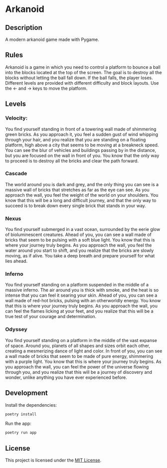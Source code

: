 # Arkanoid

## Description
A modern arkanoid game made with Pygame.

## Rules
Arkanoid is a game in which you need to control a platform to bounce a ball into the blocks located at the top of the screen. The goal is to destroy all the blocks without letting the ball fall down. If the ball falls, the player loses. Different levels are provided with different difficulty and block layouts. Use the ← and → keys to move the platform.

## Levels
### Velocity:
You find yourself standing in front of a towering wall made of shimmering green bricks. As you approach it, you feel a sudden gust of wind whipping through your hair, and you realize that you are standing on a floating platform, high above a city that seems to be moving at a breakneck speed. You can see the blur of vehicles and buildings passing by in the distance, but you are focused on the wall in front of you. You know that the only way to proceed is to destroy all the bricks and clear the path forward.

### Cascade
The world around you is dark and grey, and the only thing you can see is a massive wall of bricks that stretches as far as the eye can see. As you approach the wall, you feel the weight of the world on your shoulders. You know that this will be a long and difficult journey, and that the only way to succeed is to break down every single brick that stands in your way.

### Nexus
You find yourself submerged in a vast ocean, surrounded by the eerie glow of bioluminescent creatures. Ahead of you, you can see a wall made of bricks that seem to be pulsing with a soft blue light. You know that this is where your journey truly begins. As you approach the wall, you feel the water around you start to shift, and you realize that the bricks are slowly moving, as if alive. You take a deep breath and prepare yourself for what lies ahead.

### Inferno
You find yourself standing on a platform suspended in the middle of a massive inferno. The air around you is thick with smoke, and the heat is so intense that you can feel it searing your skin. Ahead of you, you can see a wall made of red-hot bricks, pulsing with an otherworldly energy. You know that this is where your journey truly begins. As you approach the wall, you can feel the flames licking at your feet, and you realize that this will be a true test of your courage and determination.

### Odyssey
You find yourself standing on a platform in the middle of the vast expanse of space. Around you, planets of all shapes and sizes orbit each other, creating a mesmerizing dance of light and color. In front of you, you can see a wall made of bricks that seem to be made of pure energy, shimmering with a purple light. You know that this is where your journey truly begins. As you approach the wall, you can feel the power of the universe flowing through you, and you realize that this will be a journey of discovery and wonder, unlike anything you have ever experienced before.

## Development

Install the dependencies:
```bash
poetry install
```

Run the app:
```bash
poetry run app
```

## License
This project is licensed under the [MIT License](https://github.com/qaip/garden/blob/LICENSE).

